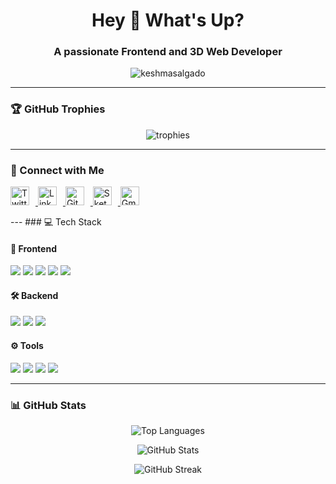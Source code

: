 <h1 align="center">Hey 👋 What's Up?</h1>

<h3 align="center">A passionate Frontend and 3D Web Developer</h3>
<p align="center">
  <img src="https://komarev.com/ghpvc/?username=keshmasalgado&label=Profile%20views&color=0e75b6&style=flat&t=1" alt="keshmasalgado" />
</p>

---

### 🏆 GitHub Trophies

<p align="center">
  <img src="https://github-profile-trophy.vercel.app/?username=keshmasalgado&theme=dracula&no-frame=true&margin-w=15" alt="trophies" />
</p>

---

### 🔗 Connect with Me
<p align="left">
  <a href="https://twitter.com/keshma_salgado" target="_blank">
    <img src="https://skillicons.dev/icons?i=twitter" alt="Twitter" height="30" width="30" style="margin-right:10px;" title="Twitter" />
  </a>
  <a href="https://www.linkedin.com/in/keshma-salgado-6541932a8" target="_blank">
    <img src="https://skillicons.dev/icons?i=linkedin" alt="LinkedIn" height="30" width="30" style="margin-right:10px;" title="LinkedIn" />
  </a>
  <a href="https://github.com/keshmasalgado" target="_blank">
    <img src="https://skillicons.dev/icons?i=github" alt="GitHub" height="30" width="30" style="margin-right:10px;" title="GitHub" />
  </a>
  <a href="https://sketchfab.com/keshmasalgado11/models" target="_blank">
    <img src="https://skillicons.dev/icons?i=sketchfab" alt="Sketchfab" height="30" width="30" style="margin-right:10px;" title="Sketchfab" />
  </a>
  <a href="mailto:keshmasalgado11@gmail.com" target="_blank">
    <img src="https://skillicons.dev/icons?i=gmail" alt="Gmail" height="30" width="30" title="Gmail" />
  </a>
</p>
---
### 💻 Tech Stack

<div align="left">

  <!-- Frontend -->
  <h4 align="left">🎨 Frontend</h4>
  <img src="https://img.shields.io/badge/HTML5-E34F26?style=for-the-badge&logo=html5&logoColor=white" />
  <img src="https://img.shields.io/badge/CSS3-1572B6?style=for-the-badge&logo=css3&logoColor=white" />
  <img src="https://img.shields.io/badge/JavaScript-F7DF1E?style=for-the-badge&logo=javascript&logoColor=black" />
  <img src="https://img.shields.io/badge/React-61DAFB?style=for-the-badge&logo=react&logoColor=black" />
  <img src="https://img.shields.io/badge/Tailwind_CSS-06B6D4?style=for-the-badge&logo=tailwind-css&logoColor=white" />

  <!-- Backend -->
  <h4 align="left">🛠️ Backend</h4>
  <img src="https://img.shields.io/badge/Node.js-339933?style=for-the-badge&logo=node.js&logoColor=white" />
  <img src="https://img.shields.io/badge/Express.js-000000?style=for-the-badge&logo=express&logoColor=white" />
  <img src="https://img.shields.io/badge/MongoDB-47A248?style=for-the-badge&logo=mongodb&logoColor=white" />


  <!-- Tools -->
  <h4 align="left">⚙️ Tools</h4>
  <img src="https://img.shields.io/badge/Git-F05032?style=for-the-badge&logo=git&logoColor=white" />
  <img src="https://img.shields.io/badge/GitHub-181717?style=for-the-badge&logo=github&logoColor=white" />
  <img src="https://img.shields.io/badge/Vercel-000000?style=for-the-badge&logo=vercel&logoColor=white" />
  <img src="https://img.shields.io/badge/Blender-F5792A?style=for-the-badge&logo=blender&logoColor=white" />

</div>



---

### 📊 GitHub Stats
<p align="center">
  <img src="https://github-readme-stats.vercel.app/api/top-langs?username=keshmasalgado&show_icons=true&locale=en&layout=compact&theme=radical" alt="Top Languages" />
</p>

<p align="center">
  <img src="https://github-readme-stats.vercel.app/api?username=keshmasalgado&show_icons=true&locale=en&theme=radical" alt="GitHub Stats" />
</p>

<p align="center">
  <img src="https://github-readme-streak-stats.herokuapp.com/?user=keshmasalgado&theme=radical" alt="GitHub Streak" />
</p>
